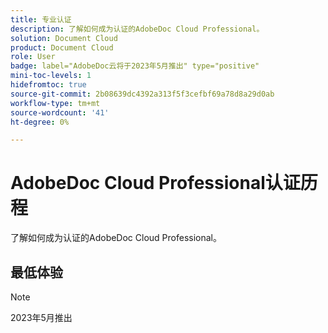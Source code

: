 ```yaml
---
title: 专业认证
description: 了解如何成为认证的AdobeDoc Cloud Professional。
solution: Document Cloud
product: Document Cloud
role: User
badge: label="AdobeDoc云将于2023年5月推出" type="positive"
mini-toc-levels: 1
hidefromtoc: true
source-git-commit: 2b08639dc4392a313f5f3cefbf69a78d8a29d0ab
workflow-type: tm+mt
source-wordcount: '41'
ht-degree: 0%

---
```


# AdobeDoc Cloud Professional认证历程

了解如何成为认证的AdobeDoc Cloud Professional。

## 最低体验

>[!NOTE]
>
>2023年5月推出

